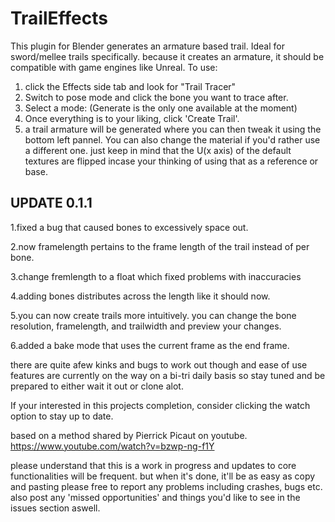 # TrailEffects 
This plugin for Blender generates an armature based trail. Ideal for sword/mellee trails specifically. 
because it creates an armature, it should be compatible with game engines like Unreal. 
To use:
  1. click the Effects side tab and look for "Trail Tracer"
  2. Switch to pose mode and click the bone you want to trace after.
  3. Select a mode: (Generate is the only one available at the moment)
  4. Once everything is to your liking, click 'Create Trail'.
  5. a trail armature will be generated where you can then tweak it using the bottom left pannel.
You can also change the material if you'd rather use a different one. just keep in mind that the U(x axis) of the default textures are
flipped incase your thinking of using that as a reference or base.
## UPDATE 0.1.1
  1.fixed a bug that caused bones to excessively space out.
  
  2.now framelength pertains to the frame length of the trail instead of per bone.

  3.change fremlength to a float which fixed problems with inaccuracies
  
  4.adding bones distributes across the length like it should now.
  
  5.you can now create trails more intuitively. you can change the bone resolution, framelength, and trailwidth and preview your changes.
  
  6.added a bake mode that uses the current frame as the end frame.
  







there are quite afew kinks and bugs to work out though and ease of use features are currently on the way on a bi-tri daily basis
so stay tuned and be prepared to either wait it out or clone alot. 

If your interested in this projects completion, 
consider clicking the watch option to stay up to date.

based on a method shared by Pierrick Picaut on youtube. 
https://www.youtube.com/watch?v=bzwp-ng-f1Y

please understand that this is a work in progress and updates to core functionalities will be
frequent.
but when it's done, it'll be as easy as copy and pasting
please free to report any problems including crashes, bugs etc. 
also post any 'missed opportunities' and things you'd like to see in the issues section aswell.
